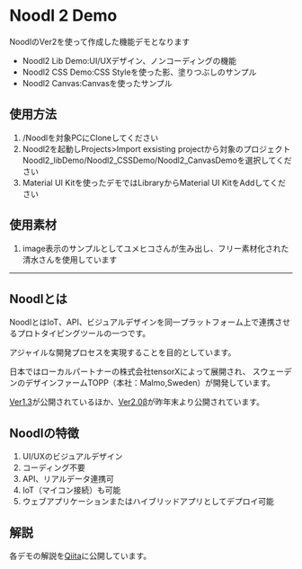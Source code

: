 # Noodl 2 Demo

NoodlのVer2を使って作成した機能デモとなります

- Noodl2 Lib Demo:UI/UXデザイン、ノンコーディングの機能
- Noodl2 CSS Demo:CSS Styleを使った影、塗りつぶしのサンプル
- Noodl2 Canvas:Canvasを使ったサンプル

## 使用方法
1. /Noodlを対象PCにCloneしてください
1. Noodl2を起動しProjects>Import exsisting projectから対象のプロジェクトNoodl2_libDemo/Noodl2_CSSDemo/Noodl2_CanvasDemoを選択してください
1. Material UI Kitを使ったデモではLibraryからMaterial UI KitをAddしてください

## 使用素材
1. image表示のサンプルとしてユメヒコさんが生み出し、フリー素材化された清水さんを使用しています

---
## Noodlとは

NoodlとはIoT、API、ビジュアルデザインを同一プラットフォーム上で連携させるプロトタイピングツールの一つです。

アジャイルな開発プロセスを実現することを目的としています。

日本ではローカルパートナーの株式会社tensorXによって展開され、
スウェーデンのデザインファームTOPP（本社：Malmo,Sweden）が開発しています。

[Ver1.3](https://tensorx.co.jp/noodl-jp/)が公開されているほか、[Ver2.0β](https://qiita.com/noodl-tokyo/items/e8d9e945c60433019026)が昨年末より公開されています。

## Noodlの特徴

1. UI/UXのビジュアルデザイン
1. コーディング不要
1. API、リアルデータ連携可
1. IoT（マイコン接続）も可能
1. ウェブアプリケーションまたはハイブリッドアプリとしてデプロイ可能

## 解説
各デモの解説を[Qiita](https://qiita.com/macole)に公開しています。
